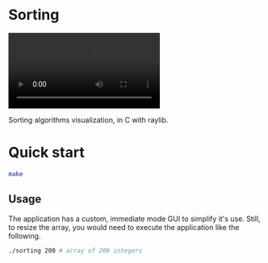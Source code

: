 # Sorting

![demo.mp4](assets/demo.mp4)

Sorting algorithms visualization, in C with raylib.

# Quick start

```bash
make
```

## Usage

The application has a custom, immediate mode GUI to simplify it's use. Still,
to resize the array, you would need to execute the application like the
following.

```bash
./sorting 200 # array of 200 integers
```
